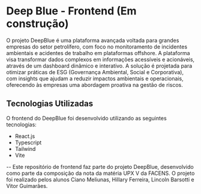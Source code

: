 # Deep Blue - Frontend (Em construção)

O projeto DeepBlue é uma plataforma avançada voltada para grandes empresas do setor petrolífero, com foco no monitoramento de incidentes ambientais e acidentes de trabalho em plataformas offshore. A plataforma visa transformar dados complexos em informações acessíveis e acionáveis, através de um dashboard dinâmico e interativo.
A solução é projetada para otimizar práticas de ESG (Governança Ambiental, Social e Corporativa), com insights que ajudam a reduzir impactos ambientais e operacionais, oferecendo às empresas uma abordagem proativa na gestão de riscos.


## Tecnologias Utilizadas

O frontend do DeepBlue foi desenvolvido utilizando as seguintes tecnologias:
- React.js
- Typescript
- Tailwind
- Vite

--
Este repositório de frontend faz parte do projeto DeepBlue, desenvolvido como parte da composição da nota da matéria UPX V da FACENS. O projeto foi realizado pelos alunos Ciano Meliunas, Hillary Ferreira, Lincoln Barsotti e Vitor Guimarães.
